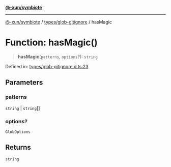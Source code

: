 [**@-xun/symbiote**](../../../README.md)

***

[@-xun/symbiote](../../../README.md) / [types/glob-gitignore](../README.md) / hasMagic

# Function: hasMagic()

> **hasMagic**(`patterns`, `options`?): `string`

Defined in: [types/glob-gitignore.d.ts:23](https://github.com/Xunnamius/symbiote/blob/0437dc127bb0574f19f66370b2ed3a70bfedfd5d/types/glob-gitignore.d.ts#L23)

## Parameters

### patterns

`string` | `string`[]

### options?

`GlobOptions`

## Returns

`string`
